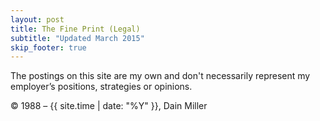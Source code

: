 ```yaml
---
layout: post
title: The Fine Print (Legal)
subtitle: "Updated March 2015"
skip_footer: true
---
```


The postings on this site are my own and don't necessarily represent my 
  employer’s positions, strategies or opinions.

&copy; 1988 &ndash; {{ site.time | date: "%Y" }}, Dain Miller

